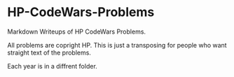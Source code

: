 # HP-CodeWars-Problems
Markdown Writeups of HP CodeWars Problems.

All problems are copright HP. This is just a transposing for people who want straight text of the problems.

Each year is in a diffrent folder.
